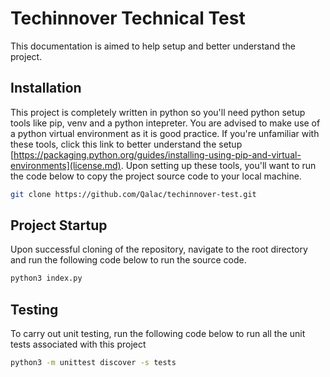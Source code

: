 # Techinnover Technical Test

This documentation is aimed to help setup and better understand the project.

## Installation

This project is completely written in python so you'll need python setup tools like pip, venv and a python intepreter. You are advised to make use of a python virtual environment as it is good practice. If you're unfamiliar with these tools, click this link to better understand the setup [https://packaging.python.org/guides/installing-using-pip-and-virtual-environments](license.md). Upon setting up these tools, you'll want to run the code below to copy the project source code to your local machine.

```bash
git clone https://github.com/Qalac/techinnover-test.git
```

## Project Startup

Upon successful cloning of the repository, navigate to the root directory and run the following code below to run the source code.
```bash
python3 index.py
```

## Testing

To carry out unit testing, run the following code below to run all the unit tests associated with this project
```bash
python3 -m unittest discover -s tests
```


